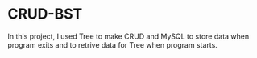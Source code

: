# CRUD-BST
In this project, I used Tree to make CRUD and MySQL to store data when program exits and to retrive data for Tree when program starts.
